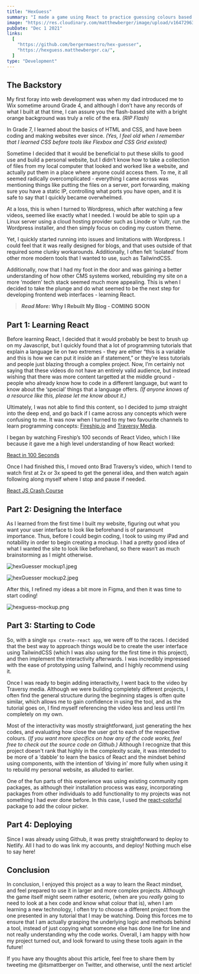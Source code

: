 ```yaml
---
title: "HexGuess"
summary: "I made a game using React to practice guessing colours based on their hex codes"
image: "https://res.cloudinary.com/matthewberger/image/upload/v1647296367/Hex_Guess_Screenshot_eaf42ef385.png"
pubDate: "Dec 1 2021"
links:
  [
    "https://github.com/bergermaestro/hex-guesser",
    "https://hexguess.matthewberger.ca/",
  ]
type: "Development"
---
```


## The Backstory

My first foray into web development was when my dad introduced me to Wix sometime around Grade 4, and although I don’t have any records of what I built at that time, I can assure you the flash-based site with a bright orange background was truly a relic of the era. _(RIP Flash)_

In Grade 7, I learned about the basics of HTML and CSS, and have been coding and making websites ever since. _(Yes, I feel old when I remember that I learned CSS before tools like Flexbox and CSS Grid existed)_

Sometime I decided that it would be beneficial to put these skills to good use and build a personal website, but I didn’t know how to take a collection of files from my local computer that looked and worked like a website, and actually put them in a place where anyone could access them. To me, it all seemed radically overcomplicated - everything I came across was mentioning things like putting the files on a server, port forwarding, making sure you have a static IP, controlling what ports you have open, and it is safe to say that I quickly became overwhelmed.

At a loss, this is when I turned to Wordpress, which after watching a few videos, seemed like exactly what I needed. I would be able to spin up a Linux server using a cloud hosting provider such as Linode or Vultr, run the Wordpress installer, and then simply focus on coding my custom theme.

Yet, I quickly started running into issues and limitations with Wordpress. I could feel that it was really designed for blogs, and that uses outside of that required some clunky workarounds. Additionally, I often felt ‘isolated’ from other more modern tools that I wanted to use, such as TailwindCSS.

Additionally, now that I had my foot in the door and was gaining a better understanding of how other CMS systems worked, rebuilding my site on a more ‘modern’ tech stack seemed much more appealing. This is when I decided to take the plunge and do what seemed to be the next step for developing frontend web interfaces - learning React.

> **_Read More:_ Why I Rebuilt My Blog - COMING SOON**

## Part 1: Learning React

Before learning React, I decided that it would probably be best to brush up on my Javascript, but I quickly found that a lot of programming tutorials that explain a language lie on two extremes - they are either “this is a variable and this is how we can put it inside an if statement,” or they’re less tutorials and people just blazing through a complex project. Now, I’m certainly not saying that these videos do not have an entirely valid audience, but instead wishing that there was more content targetted at the middle ground - people who already know how to code in a different language, but want to know about the ‘special’ things that a language offers. _(If anyone knows of a resource like this, please let me know about it.)_

Ultimately, I was not able to find this content, so I decided to jump straight into the deep end, and go back if I came across any concepts which were confusing to me. It was now when I turned to my two favourite channels to learn programming concepts: [Fireship.io](https://www.youtube.com/channel/UCsBjURrPoezykLs9EqgamOA) and [Traversy Media](https://www.youtube.com/channel/UC29ju8bIPH5as8OGnQzwJyA).

I began by watching Fireship’s 100 seconds of React Video, which I like because it gave me a high level understanding of how React worked:

[React in 100 Seconds](https://www.youtube.com/watch?v=Tn6-PIqc4UM&feature=youtu.be)

Once I had finished this, I moved onto Brad Traversy’s video, which I tend to watch first at 2x or 3x speed to get the general idea, and then watch again following along myself where I stop and pause if needed.

[React JS Crash Course](https://www.youtube.com/watch?v=w7ejDZ8SWv8&t=1502s)

## Part 2: Designing the Interface

As I learned from the first time I built my website, figuring out what you want your user interface to look like beforehand is of paramount importance. Thus, before I could begin coding, I took to using my iPad and notability in order to begin creating a mockup. I had a pretty good idea of what I wanted the site to look like beforehand, so there wasn’t as much brainstorming as I might otherwise.

![hexGuesser mockup1.jpeg](https://res.cloudinary.com/matthewberger/image/upload/v1647712233/hex_Guesser_mockup1_d3f02db4e7.jpg)

![hexGuesser mockup2.jpeg](https://res.cloudinary.com/matthewberger/image/upload/v1647712232/hex_Guesser_mockup2_de05f21618.jpg)

After this, I refined my ideas a bit more in Figma, and then it was time to start coding!

![hexguess-mockup.png](https://res.cloudinary.com/matthewberger/image/upload/v1647712232/hexguess_mockup_839f2af8bf.png)

## Part 3: Starting to Code

So, with a single `npx create-react app`, we were off to the races. I decided that the best way to approach things would be to create the user interface using TailwindCSS (which I was also using for the first time in this project), and then implement the interactivity afterwards. I was incredibly impressed with the ease of prototyping using Tailwind, and I highly recommend using it.

Once I was ready to begin adding interactivity, I went back to the video by Traversy media. Although we were building completely different projects, I often find the general structure during the beginning stages is often quite similar, which allows me to gain confidence in using the tool, and as the tutorial goes on, I find myself referencing the video less and less until I’m completely on my own.

Most of the interactivity was mostly straightforward, just generating the hex codes, and evaluating how close the user got to each of the respective colours. (_If you want more specifics on how any of the code works, feel free to check out the source code on Github.)_ Although I recognize that this project doesn't rank that highly in the complexity scale, it was intended to be more of a ‘dabble’ to learn the basics of React and the mindset behind using components, with the intention of ‘diving in' more fully when using it to rebuild my personal website, as alluded to earlier.

One of the fun parts of this experience was using existing community npm packages, as although their installation process was easy, incorporating packages from other individuals to add functionality to my projects was not something I had ever done before. In this case, I used the [react-colorful](https://omgovich.github.io/react-colorful/) package to add the colour picker.

## Part 4: Deploying

Since I was already using Github, it was pretty straightforward to deploy to Netlify. All I had to do was link my accounts, and deploy! Nothing much else to say here!

## Conclusion

In conclusion, I enjoyed this project as a way to learn the React mindset, and feel prepared to use it in larger and more complex projects. Although the game itself might seem rather esoteric, (when are you _really_ going to need to look at a hex code and know what colour that is), when I am learning a new technology, I often try to choose a different project from the one presented in any tutorial that I may be watching. Doing this forces me to ensure that I am actually grasping the underlying logic and methods behind a tool, instead of just copying what someone else has done line for line and not really understanding why the code works. Overall, I am happy with how my project turned out, and look forward to using these tools again in the future!

If you have any thoughts about this article, feel free to share them by tweeting me @itsmattberger on Twitter, and otherwise, until the next article!
